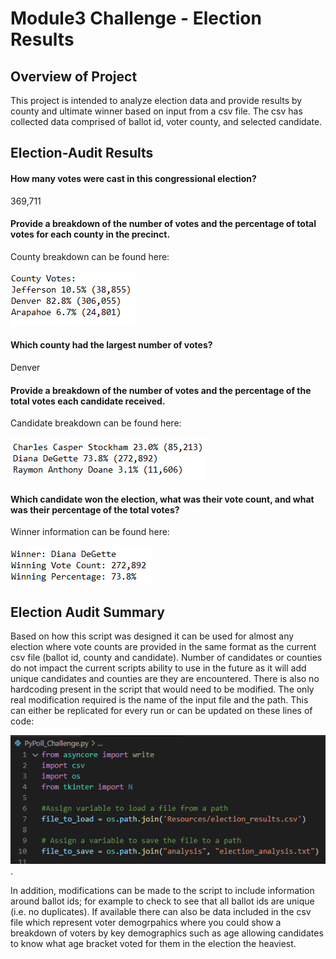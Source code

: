 # Module3 Challenge - Election Results

## Overview of Project

This project is intended to analyze election data and provide results by county and ultimate winner based on input from a csv file.  The csv has collected data comprised of ballot id, voter county, and selected candidate. 

## Election-Audit Results

####	How many votes were cast in this congressional election?  
369,711

####	Provide a breakdown of the number of votes and the percentage of total votes for each county in the precinct. 
County breakdown can be found here:

![here](https://github.com/lavec0324/Module3_Election/blob/main/Election%20Analysis/Resources/Election_Results_County.PNG)

####	Which county had the largest number of votes? 
Denver

#### 	Provide a breakdown of the number of votes and the percentage of the total votes each candidate received. 
Candidate breakdown can be found here:

![here](https://github.com/lavec0324/Module3_Election/blob/main/Election%20Analysis/Resources/Election_Results_Candidates.PNG)

#### 	Which candidate won the election, what was their vote count, and what was their percentage of the total votes? 
Winner information can be found here:

![here](https://github.com/lavec0324/Module3_Election/blob/main/Election%20Analysis/Resources/Election_Results_Winner.PNG)

## Election Audit Summary

Based on how this script was designed it can be used for almost any election where vote counts are provided in the same format as the current csv file (ballot id, county and candidate).  Number of candidates or counties do not impact the current scripts ability to use in the future as it will add unique candidates and counties are they are encountered.  There is also no hardcoding present in the script that would need to be modified.  The only real modification required is the name of the input file and the path.  This can either be replicated for every run or can be updated on these lines of code:

![here](https://github.com/lavec0324/Module3_Election/blob/main/Election%20Analysis/Resources/file_name_code.PNG).

In addition, modifications can be made to the script to include information around ballot ids; for example to check to see that all ballot ids are unique (i.e. no duplicates).  If available there can also be data included in the csv file which represent voter demogrpahics where you could show a breakdown of voters by key demographics such as age allowing candidates to know what age bracket voted for them in the election the heaviest.

